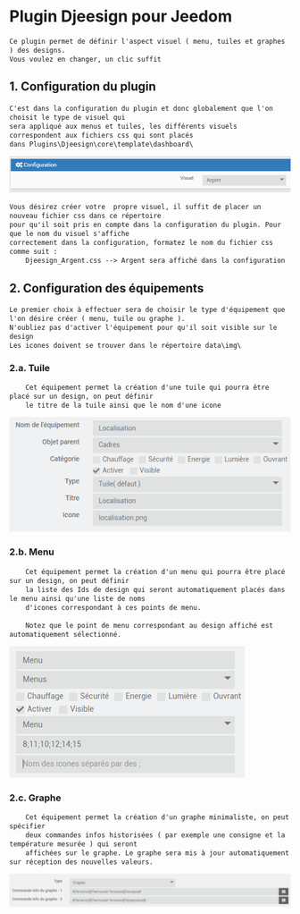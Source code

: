 # Plugin Djeesign pour Jeedom

    Ce plugin permet de définir l'aspect visuel ( menu, tuiles et graphes ) des designs.
    Vous voulez en changer, un clic suffit

## 1. Configuration du plugin

    C'est dans la configuration du plugin et donc globalement que l'on choisit le type de visuel qui 
    sera appliqué aux menus et tuiles, les différents visuels correspondent aux fichiers css qui sont placés
    dans Plugins\Djeesign\core\template\dashboard\

![Configuration](../images/configuration.png "Configuration")

    Vous désirez créer votre  propre visuel, il suffit de placer un nouveau fichier css dans ce répertoire 
    pour qu'il soit pris en compte dans la configuration du plugin. Pour que le nom du visuel s'affiche 
    correctement dans la configuration, formatez le nom du fichier css comme suit :
        Djeesign_Argent.css --> Argent sera affiché dans la configuration

## 2. Configuration des équipements

    Le premier choix à effectuer sera de choisir le type d'équipement que l'on désire créer ( menu, tuile ou graphe ).
    N'oubliez pas d'activer l'équipement pour qu'il soit visible sur le design
    Les icones doivent se trouver dans le répertoire data\img\
    
### 2.a. Tuile

        Cet équipement permet la création d'une tuile qui pourra être placé sur un design, on peut définir
        le titre de la tuile ainsi que le nom d'une icone

![Tuile](../images/tuile.png "Tuile")

### 2.b. Menu

        Cet équipement permet la création d'un menu qui pourra être placé sur un design, on peut définir 
        la liste des Ids de design qui seront automatiquement placés dans le menu ainsi qu'une liste de noms 
        d'icones correspondant à ces points de menu.

        Notez que le point de menu correspondant au design affiché est automatiquement sélectionné.       

![Menu](../images/menu.png "Menu")

### 2.c. Graphe

        Cet équipement permet la création d'un graphe minimaliste, on peut spécifier
        deux commandes infos historisées ( par exemple une consigne et la température mesurée ) qui seront
        affichées sur le graphe. Le graphe sera mis à jour automatiquement sur réception des nouvelles valeurs.

![Graphe](../images/graph.png "Graphe")

